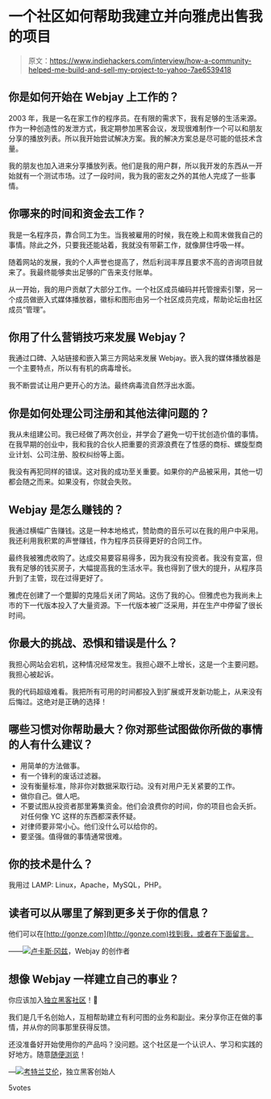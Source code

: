 # 一个社区如何帮助我建立并向雅虎出售我的项目

> 原文：<https://www.indiehackers.com/interview/how-a-community-helped-me-build-and-sell-my-project-to-yahoo-7ae6539418>

## 你是如何开始在 Webjay 上工作的？

2003 年，我是一名在家工作的程序员。在有限的需求下，我有足够的生活来源。作为一种创造性的发泄方式，我定期参加黑客会议，发现很难制作一个可以和朋友分享的播放列表。所以我开始尝试解决方案。我的解决方案总是尽可能的低技术含量。

我的朋友也加入进来分享播放列表。他们是我的用户群，所以我开发的东西从一开始就有一个测试市场。过了一段时间，我为我的密友之外的其他人完成了一些事情。

## 你哪来的时间和资金去工作？

我是一名程序员，靠合同工为生。当我被雇用的时候，我在晚上和周末做我自己的事情。除此之外，只要我还能站着，我就没有带薪工作，就像屏住呼吸一样。

随着网站的发展，我的个人声誉也提高了，然后利润丰厚且要求不高的咨询项目就来了。我最终能够卖出足够的广告来支付账单。

从一开始，我的用户贡献了大部分工作。一个社区成员编码并托管搜索引擎，另一个成员做嵌入式媒体播放器，徽标和图形由另一个社区成员完成，帮助论坛由社区成员“管理”。

## 你用了什么营销技巧来发展 Webjay？

我通过口碑、入站链接和嵌入第三方网站来发展 Webjay。嵌入我的媒体播放器是一个主要特点，所以有有机的病毒增长。

我不断尝试让用户更开心的方法。最终病毒流自然浮出水面。

## 你是如何处理公司注册和其他法律问题的？

我从未组建公司。我已经做了两次创业，并学会了避免一切干扰创造价值的事情。在我早期的创业中，我和我的合伙人把重要的资源浪费在了性感的商标、螺旋型商业计划、公司注册、股权纠纷等上面。

我没有再犯同样的错误。这对我的成功至关重要。如果你的产品被采用，其他一切都会随之而来。如果没有，你就会失败。

## Webjay 是怎么赚钱的？

我通过横幅广告赚钱。这是一种本地格式，赞助商的音乐可以在我的用户中采用。我还利用我积累的声誉赚钱，作为程序员获得更好的合同工作。

最终我被雅虎收购了。达成交易要容易得多，因为我没有投资者。我没有变富，但我有足够的钱买房子，大幅提高我的生活水平。我也得到了很大的提升，从程序员升到了主管，现在过得更好了。

雅虎在创建了一个蹩脚的克隆后关闭了网站。这伤了我的心。但雅虎也为我尚未上市的下一代版本投入了大量资源。下一代版本被广泛采用，并在生产中停留了很长时间。

## 你最大的挑战、恐惧和错误是什么？

我担心网站会宕机，这种情况经常发生。我担心跟不上增长，这是一个主要问题。我担心被起诉。

我的代码超级难看。我把所有可用的时间都投入到扩展或开发新功能上，从来没有后悔过。这绝对是正确的选择！

## 哪些习惯对你帮助最大？你对那些试图做你所做的事情的人有什么建议？

*   用简单的方法做事。
*   有一个锋利的废话过滤器。
*   没有衡量标准，除非你对数据采取行动。没有对用户无关紧要的工作。
*   做你自己。做人吧。
*   不要试图从投资者那里筹集资金。他们会浪费你的时间，你的项目也会夭折。对任何像 YC 这样的东西都深表怀疑。
*   对律师要非常小心。他们没什么可以给你的。
*   要坚强。值得做的事情通常很难。

## 你的技术是什么？

我用过 LAMP: Linux，Apache，MySQL，PHP。

## 读者可以从哪里了解到更多关于你的信息？

他们可以在[http://gonze.com](http://gonze.com)找到我，或者在下面留言。

——[<picture id="ember8117668" class="user-avatar ember-view user-link__avatar">![](img/82bd3bb4769a3aa1cd13889ee7c0fa91.png)</picture>卢卡斯·冈兹](/LucasGonze?id=webjay-owner)，Webjay 的创作者

## 想像 Webjay 一样建立自己的事业？

你应该加入[独立黑客社区](/)！🤗

我们是几千名创始人，互相帮助建立有利可图的业务和副业。来分享你正在做的事情，并从你的同事那里获得反馈。

还没准备好开始使用你的产品吗？没问题。这个社区是一个认识人、学习和实践的好地方。随意[随便浏览](/)！

—[<picture id="ember8117673" class="user-avatar ember-view user-link__avatar">![](img/82bd3bb4769a3aa1cd13889ee7c0fa91.png)</picture>考特兰艾伦](/csallen?id=ibTLPyjwVebnZjMGKvz6ztarnuV2)，独立黑客创始人

5votes